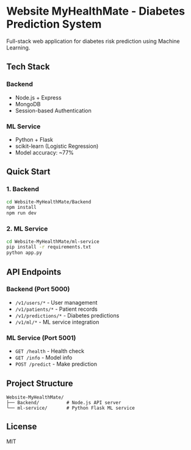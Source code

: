 # Website MyHealthMate - Diabetes Prediction System

Full-stack web application for diabetes risk prediction using Machine Learning.

## Tech Stack

### Backend
- Node.js + Express
- MongoDB
- Session-based Authentication

### ML Service
- Python + Flask
- scikit-learn (Logistic Regression)
- Model accuracy: ~77%

## Quick Start

### 1. Backend
```bash
cd Website-MyHealthMate/Backend
npm install
npm run dev
```

### 2. ML Service
```bash
cd Website-MyHealthMate/ml-service
pip install -r requirements.txt
python app.py
```

## API Endpoints

### Backend (Port 5000)
- `/v1/users/*` - User management
- `/v1/patients/*` - Patient records
- `/v1/predictions/*` - Diabetes predictions
- `/v1/ml/*` - ML service integration

### ML Service (Port 5001)
- `GET /health` - Health check
- `GET /info` - Model info
- `POST /predict` - Make prediction

## Project Structure

```
Website-MyHealthMate/
├── Backend/          # Node.js API server
└── ml-service/       # Python Flask ML service
```

## License

MIT
